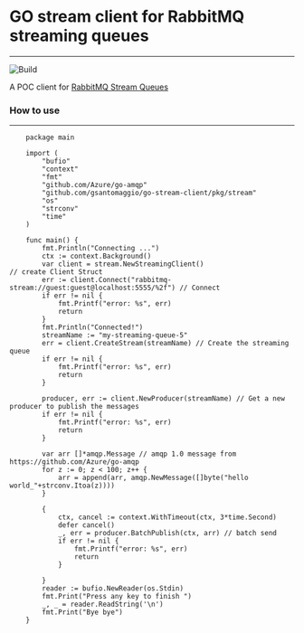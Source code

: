 # GO stream client for RabbitMQ streaming queues
---
![Build](https://github.com/Gsantomaggio/go-stream-client/workflows/Build/badge.svg)

A POC client for [RabbitMQ Stream Queues](https://github.com/rabbitmq/rabbitmq-server/tree/master/deps/rabbitmq_stream)

### How to use
---

```golang
    package main
    
    import (
    	"bufio"
    	"context"
    	"fmt"
    	"github.com/Azure/go-amqp"
    	"github.com/gsantomaggio/go-stream-client/pkg/stream"
    	"os"
    	"strconv"
    	"time"
    )
    
    func main() {
    	fmt.Println("Connecting ...")
    	ctx := context.Background()
    	var client = stream.NewStreamingClient()                                  // create Client Struct
    	err := client.Connect("rabbitmq-stream://guest:guest@localhost:5555/%2f") // Connect
    	if err != nil {
    		fmt.Printf("error: %s", err)
    		return
    	}
    	fmt.Println("Connected!")
    	streamName := "my-streaming-queue-5"
    	err = client.CreateStream(streamName) // Create the streaming queue
    	if err != nil {
    		fmt.Printf("error: %s", err)
    		return
    	}
    
    	producer, err := client.NewProducer(streamName) // Get a new producer to publish the messages
    	if err != nil {
    		fmt.Printf("error: %s", err)
    		return
    	}
    
    	var arr []*amqp.Message // amqp 1.0 message from https://github.com/Azure/go-amqp
    	for z := 0; z < 100; z++ {
    		arr = append(arr, amqp.NewMessage([]byte("hello world_"+strconv.Itoa(z))))
    	}
    
    	{
    		ctx, cancel := context.WithTimeout(ctx, 3*time.Second)
    		defer cancel()
    		_, err = producer.BatchPublish(ctx, arr) // batch send
    		if err != nil {
    			fmt.Printf("error: %s", err)
    			return
    		}
    
    	}
    	reader := bufio.NewReader(os.Stdin)
    	fmt.Print("Press any key to finish ")
    	_, _ = reader.ReadString('\n')
    	fmt.Print("Bye bye")
    }
```
 

